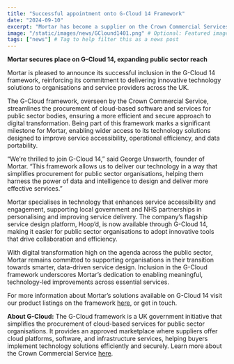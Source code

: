 ```yaml
---
title: "Successful appointment onto G-Cloud 14 Framework"
date: "2024-09-10"
excerpt: "Mortar has become a supplier on the Crown Commercial Services G-Cloud framework, the largest framework in the UK."
image: "/static/images/news/GClound1401.png" # Optional: Featured image
tags: ["news"] # Tag to help filter this as a news post
---
```


<strong>Mortar secures place on G-Cloud 14, expanding public sector reach</strong>

Mortar is pleased to announce its successful inclusion in the G-Cloud 14 framework, reinforcing its commitment to delivering innovative technology solutions to organisations and service providers across the UK.

The G-Cloud framework, overseen by the Crown Commercial Service, streamlines the procurement of cloud-based software and services for public sector bodies, ensuring a more efficient and secure approach to digital transformation. Being part of this framework marks a significant milestone for Mortar, enabling wider access to its technology solutions designed to improve service accessibility, operational efficiency, and data portability.

“We’re thrilled to join G-Cloud 14,” said George Unsworth, founder of Mortar. “This framework allows us to deliver our technology in a way that simplifies procurement for public sector organisations, helping them harness the power of data and intelligence to design and deliver more effective services.”

Mortar specialises in technology that enhances service accessibility and engagement, supporting local government and NHS partnerships in personalising and improving service delivery. The company’s flagship service design platform, Hoop’d, is now available through G-Cloud 14, making it easier for public sector organisations to adopt innovative tools that drive collaboration and efficiency.

With digital transformation high on the agenda across the public sector, Mortar remains committed to supporting organisations in their transition towards smarter, data-driven service design. Inclusion in the G-Cloud framework underscores Mortar’s dedication to enabling meaningful, technology-led improvements across essential services.

For more information about Mortar’s solutions available on G-Cloud 14 visit our product listings on the framework <a href="https://www.applytosupply.digitalmarketplace.service.gov.uk/g-cloud/services/108970376931284">here</a>, or get in touch.

<strong>About G-Cloud:</strong>
The G-Cloud framework is a UK government initiative that simplifies the procurement of cloud-based services for public sector organisations. It provides an approved marketplace where suppliers offer cloud platforms, software, and infrastructure services, helping buyers implement technology solutions efficiently and securely. Learn more about the Crown Commercial Service <a href="https://www.crowncommercial.gov.uk/">here</a>.
